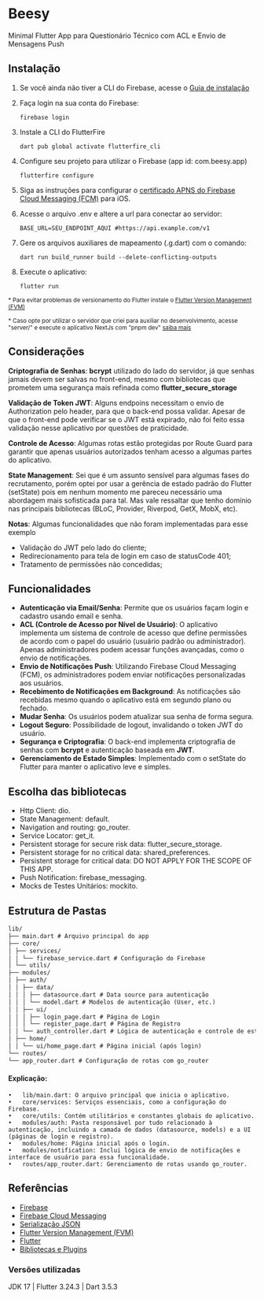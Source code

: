 # Beesy

Minimal Flutter App para Questionário Técnico com ACL e Envio de Mensagens Push

## Instalação

1. Se você ainda não tiver a CLI do Firebase, acesse o [Guia de instalação](https://firebase.google.com/docs/cli#setup_update_cli)

2. Faça login na sua conta do Firebase:

   ```
   firebase login
   ```

3. Instale a CLI do FlutterFire

   ```
   dart pub global activate flutterfire_cli
   ```

4. Configure seu projeto para utilizar o Firebase (app id: com.beesy.app)

   ```
   flutterfire configure
   ```

5. Siga as instruções para configurar o [certificado APNS do Firebase Cloud Messaging (FCM)](https://firebase.google.com/docs/cloud-messaging/flutter/client#upload_your_apns_authentication_keyrements) para iOS.

6. Acesse o arquivo .env e altere a url para conectar ao servidor:

   ```
   BASE_URL=SEU_ENDPOINT_AQUI #https://api.example.com/v1
   ```

7. Gere os arquivos auxiliares de mapeamento (.g.dart) com o comando:

   ```
   dart run build_runner build --delete-conflicting-outputs
   ```

8. Execute o aplicativo:
   ```
   flutter run
   ```

<sub>\* Para evitar problemas de versionamento do Flutter instale o [Flutter Version Management (FVM)](https://fvm.app)</sub>

<sub>\* Caso opte por utilizar o servidor que criei para auxiliar no desenvolvimento, acesse "server/" e execute o aplicativo NextJs com "pnpm dev" [saiba mais](https://nextjs.org/docs)</sub>

## Considerações

**Criptografia de Senhas**: **bcrypt** utilizado do lado do servidor, já que senhas jamais devem ser salvas no front-end, mesmo com bibliotecas que prometem uma segurança mais refinada como **flutter_secure_storage**

**Validação de Token JWT**: Alguns endpoins necessitam o envio de Authorization pelo header, para que o back-end possa validar. Apesar de que o front-end pode verificar se o JWT está expirado, não foi feito essa validação nesse aplicativo por questões de praticidade.

**Controle de Acesso**: Algumas rotas estão protegidas por Route Guard para garantir que apenas usuários autorizados tenham acesso a algumas partes do aplicativo.

**State Management**: Sei que é um assunto sensível para algumas fases do recrutamento, porém optei por usar a gerência de estado padrão do Flutter (setState) pois em nenhum momento me pareceu necessário uma abordagem mais sofisticada para tal. Mas vale ressaltar que tenho domínio nas principais bibliotecas (BLoC, Provider, Riverpod, GetX, MobX, etc).

**Notas**: Algumas funcionalidades que não foram implementadas para esse exemplo
- Validação do JWT pelo lado do cliente;
- Redirecionamento para tela de login em caso de statusCode 401;
- Tratamento de permissões não concedidas;

## Funcionalidades
- **Autenticação via Email/Senha**: Permite que os usuários façam login e cadastro usando email e senha.
- **ACL (Controle de Acesso por Nível de Usuário)**: O aplicativo implementa um sistema de controle de acesso que define permissões de acordo com o papel do usuário (usuário padrão ou administrador). Apenas administradores podem acessar funções avançadas, como o envio de notificações.
- **Envio de Notificações Push**: Utilizando Firebase Cloud Messaging (FCM), os administradores podem enviar notificações personalizadas aos usuários.
- **Recebimento de Notificações em Background**: As notificações são recebidas mesmo quando o aplicativo está em segundo plano ou fechado.
- **Mudar Senha**: Os usuários podem atualizar sua senha de forma segura.
- **Logout Seguro**: Possibilidade de logout, invalidando o token JWT do usuário.
- **Segurança e Criptografia**: O back-end implementa criptografia de senhas com **bcrypt** e autenticação baseada em **JWT**.
- **Gerenciamento de Estado Simples**: Implementado com o setState do Flutter para manter o aplicativo leve e simples.

## Escolha das bibliotecas

- Http Client: dio.
- State Management: default.
- Navigation and routing: go_router.
- Service Locator: get_it.
- Persistent storage for secure risk data: flutter_secure_storage.
- Persistent storage for no critical data: shared_preferences.
- Persistent storage for critical data: DO NOT APPLY FOR THE SCOPE OF THIS APP.
- Push Notification: firebase_messaging.
- Mocks de Testes Unitários: mockito.

## Estrutura de Pastas

```md
lib/
├── main.dart # Arquivo principal do app
├── core/
│ ├── services/
│ │ └── firebase_service.dart # Configuração do Firebase
│ └── utils/
├── modules/
│ ├── auth/
│ │ ├── data/
│ │ │ ├── datasource.dart # Data source para autenticação
│ │ │ └── model.dart # Modelos de autenticação (User, etc.)
│ │ ├── ui/
│ │ │ ├── login_page.dart # Página de Login
│ │ │ └── register_page.dart # Página de Registro
│ │ └── auth_controller.dart # Lógica de autenticação e controle de estado
│ ├── home/
│ │ └── ui/home_page.dart # Página inicial (após login)
└── routes/
└── app_router.dart # Configuração de rotas com go_router
```

#### Explicação:

    •	lib/main.dart: O arquivo principal que inicia o aplicativo.
    •	core/services: Serviços essenciais, como a configuração do Firebase.
    •	core/utils: Contém utilitários e constantes globais do aplicativo.
    •	modules/auth: Pasta responsável por tudo relacionado à autenticação, incluindo a camada de dados (datasource, models) e a UI (páginas de login e registro).
    •	modules/home: Página inicial após o login.
    •	modules/notification: Inclui lógica de envio de notificações e interface de usuário para essa funcionalidade.
    •	routes/app_router.dart: Gerenciamento de rotas usando go_router.

## Referências

- [Firebase](https://firebase.google.com/docs/cli#setup_update_cli)
- [Firebase Cloud Messaging](https://firebase.google.com/docs/cloud-messaging)
- [Serialização JSON](https://pub.dev/packages/json_serializable)
- [Flutter Version Management (FVM)](https://fvm.app)
- [Flutter](https://flutter.dev)
- [Bibliotecas e Plugins](https://pub.dev)

### Versões utilizadas
JDK 17 | Flutter 3.24.3 | Dart 3.5.3
